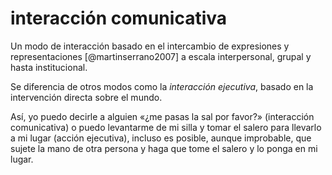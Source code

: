 # interacción comunicativa
Un modo de interacción basado en el intercambio de expresiones y representaciones [@martinserrano2007] a escala interpersonal, grupal y hasta institucional.

Se diferencia de otros modos como la *interacción ejecutiva*, basado en la intervención directa sobre el mundo.

Así, yo puedo decirle a alguien «¿me pasas la sal por favor?» (interacción comunicativa) o puedo levantarme de mi silla y tomar el salero para llevarlo a mi lugar (acción ejecutiva), incluso es posible, aunque improbable, que sujete la mano de otra persona y haga que tome el salero y lo ponga en mi lugar.

